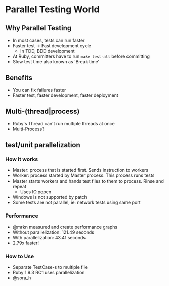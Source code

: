 # Parallel Testing World

## Why Parallel Testing

* In most cases, tests can run faster
* Faster test -> Fast development cycle
  * In TDD, BDD development
* At Ruby, committers have to run `make test-all` before committing
* Slow test time also known as 'Break time'

## Benefits

* You can fix failures faster
* Faster test, faster development, faster deployment

## Multi-(thread|process)

* Ruby's Thread can't run multiple threads at once
* Multi-Process?

## test/unit parallelization

### How it works

* Master: process that is started first. Sends instruction to workers
* Worker: process started by Master process. This process runs tests
* Master starts workers and hands test files to them to process. Rinse and repeat
  * Uses IO.popen
* Windows is not supported by patch
* Some tests are not parallel, ie: network tests using same port

### Performance

* @mrkn measured and create performance graphs
* Without parallelization: 121.49 seconds
* With parallelization: 43.41 seconds
* 2.79x faster!

### How to Use

* Separate TestCase-s to multiple file
* Ruby 1.9.3 RC1 uses parallelization
* @sora_h
